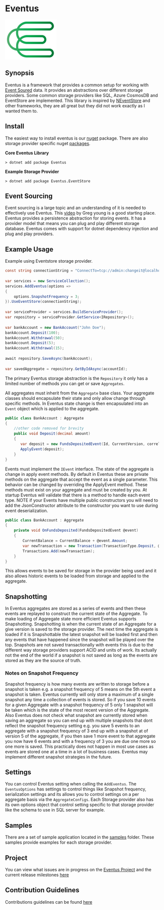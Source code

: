 # Eventus

![Eventus](logo.png)

## Synopsis

Eventus is a framework that provides a common setup for working
with [Event Soured](https://martinfowler.com/eaaDev/EventSourcing.html) data. It provides an abstractions over different
storage providers. Some common storage providers like SQL, Azure CosmosDB and EventStore are implemented. This library
is inspired by [NEventStore](https://github.com/NEventStore/NEventStore) and other frameworks, they are all great but
they did not work exactly as I wanted them to.

## Install

The easiest way to install eventus is our [nuget](http://www.nuget.org) package. There are also storage provider
specific nuget [packages](https://www.nuget.org/packages?q=eventus).

**Core Eventus Library**

```
> dotnet add package Eventus
```

**Example Storage Provider**

```
> dotnet add package Eventus.EventStore
```

## Event Sourcing

Event sourcing is a large topic and an understanding of it is needed to effectively use Eventus.
This [video](https://www.youtube.com/watch?v=JHGkaShoyNs) by Greg young is a good starting place. Eventus provides a
persistence abstraction for storing events. It has a provider model that means you can plug and play different storage
database. Eventus comes with support for dotnet dependency injection and plug and play providers.

## Example Usage

Example using Eventstore storage provider.

```csharp
const string connectionString = "ConnectTo=tcp://admin:changeit@localhost:1113;UseSslConnection=false";
        
var services = new ServiceCollection();
services.AddEventus(options =>
{
    options.SnapshotFrequency = 3;
}).UseEventStore(connectionString);

var serviceProvider = services.BuildServiceProvider();
var repository = serviceProvider.GetService<IRepository>();

var bankAccount = new BankAccount("John Doe");
bankAccount.Deposit(100);
bankAccount.Withdrawal(50);
bankAccount.Deposit(5);
bankAccount.Withdrawal(15);

await repository.SaveAsync(bankAccount);

var savedAggregate = repository.GetByIdAsync(accountId);

```

The primary Eventus storage abstraction is the `Repository` it only has a limited number of methods you can get or
save `Aggregates`.

All aggregates must inherit from the `Aggregate` base class. Your aggregate classes should encapsulate their state and
only allow change through specific methods. In Eventus state change is then encapsulated into an `Event` object which is
applied to the aggregate.

```csharp
public class BankAccount : Aggregate
{
    //other code removed for brevity 
    public void Deposit(decimal amount)
    {
       var deposit = new FundsDepositedEvent(Id, CurrentVersion, correlationId, amount);
       ApplyEvent(deposit);
    }
}
```

Events must implement the `IEvent` interface. The state of the aggregate is change in apply event methods. By default in
Eventus these are private methods on the aggregate that accept the event as a single parameter. This behavior can be
changed by overriding the ApplyEvent method. These methods must exist on your aggregate and must be created by you. At
startup Eventus will validate that there is a method to handle each event type. NOTE if your Events have multiple public
constructors you will need to add the JsonConstructor attribute to the constructor you want to use during event
deserialization.

```csharp
public class BankAccount : Aggregate
{
    private void OnFundsDeposited(FundsDepositedEvent @event)
    {
        CurrentBalance = CurrentBalance + @event.Amount;
        var newTransaction = new Transaction(TransactionType.Deposit, @event.AggregateId, @event.Amount);
        Transactions.Add(newTransaction);
    }
}
```

This allows events to be saved for storage in the provider being used and it also allows historic events to be loaded
from storage and applied to the aggregate.

## Snapshotting

In Eventus aggregates are stored as a series of events and then these events are replayed to construct the current state of the Aggregate.  To make loading of Aggregate state more efficient Eventus supports Snapshotting.  Snapshotting is when the current state of an Aggregate for a give version is saved to the storage provider.  The next time the aggregate is loaded if it is Snapshottable the latest snapshot will be loaded first and then any events that have happened since the snapshot will be played over the top. Snapshots are not saved transactionally with events this is due to the different way storage providers support ACID and units of work.  Its actually not the end of the world if a snapshot is not saved as long as the events are stored as they are the source of truth. 

### Notes on Snapshot Frequency

Snapshot frequency is how many events are written to storage before a snapshot is taken e.g. a snapshot frequency of 5 means on the 5th event a snapshot is taken.  Eventus currently will only store a maximum of a single snapshot any time a collection of events is stored. So if you save 10 events for a given Aggregate with a snapshot frequency of 5 only 1 snapshot will be taken which is the state of the most recent version of the Aggregate.  Also Eventus does not check what snapshot are currently stored when saving an aggregate so you can end up with multiple snapshots that dont reflect the snapshot frequency setting e.g. you save 5 events to an aggregate with a snapshot frequency of 3 end up with a snapshot at of version 5 of the aggregate, if you then save 1 more event to that aggregate you now have 6 events and with a frequency of 3 you are due one more so one more is saved. This practically does not happen in most use cases as events are stored one at a time in a lot of business cases. Eventus may implement different snapshot strategies in the future.   

## Settings

You can control Eventus setting when calling the `AddEventus`. The `EventusOptions` has settings to control things like Snapshot frequency, serialization settings and its allows you to control settings on a per aggregate basis via the `AggregateConfigs`.  Each Storage provider also has its own options object that control setting specific to that storage provider like the schema to use in SQL server for example. 

## Samples

There are a set of sample application located in the [samples](https://github.com/feanz/Eventus/tree/master/src/Samples)
folder. These samples provide examples for each storage provider.

## Project

You can view what issues are in progress on the [Eventus Project](https://github.com/feanz/Eventus/projects/1) and the
current release milestones [here](https://github.com/feanz/Eventus/milestones)

## Contribution Guidelines

Contributions guidelines can be found [here](/.github/contributing.md)



